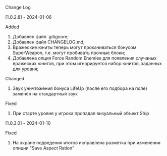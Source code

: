 ﻿Change Log

[1.0.2.8] - 2024-01-06

Added
1. Добавлен файл .gitignore;
2. Добавлен файл CHANGELOG.md;
3. Вражеские юниты теперь могут прокачиваться бонусом SuperWeapon, т.е. могут пробивать прочные блоки;
4. Добавлена опция Force Random Enemies для появления случаных вражеских юнитов, при этом игнорируется набор юнитов, заданных для уровня;

Changed
1. Звук уничтожения бонуса LifeUp (после его подбора на поле) заменён на стандартный звук

Fixed
1. При старте уровня у игрока пропадал визуальный объект Ship

[1.0.3.0] - 2024-01-10

Fixed
1. На экране подведения итогов исправлена разметка при изменении опиции "Save Aspect Ration"